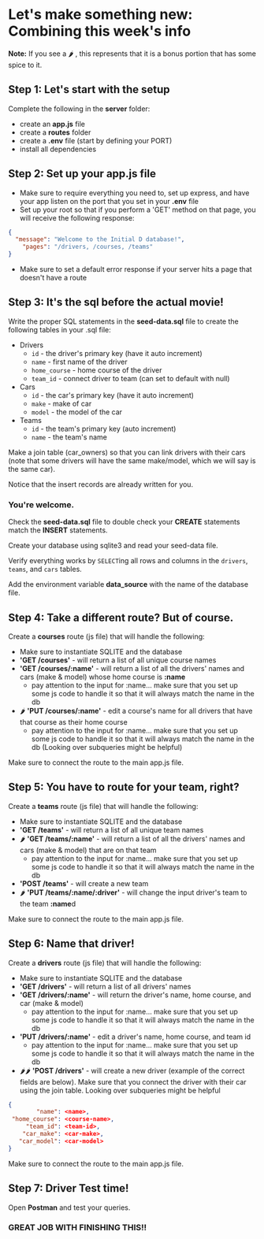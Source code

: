 # Let's make something new: Combining this week's info

__Note:__ If you see a 🌶 , this represents that it is a bonus portion that has some spice to it.

## Step 1: Let's start with the setup

Complete the following in the __server__ folder:
* create an __app.js__ file
* create a __routes__ folder
* create a __.env__ file (start by defining your PORT)
* install all dependencies

## Step 2: Set up your __app.js__ file
* Make sure to require everything you need to, set up express, and have your app listen on the port that you set in your __.env__ file
* Set up your root so that if you perform a 'GET' method on that page, you will receive the following response:

```json
{
  "message": "Welcome to the Initial D database!",
    "pages": "/drivers, /courses, /teams"
}
```
* Make sure to set a default error response if your server hits a page that doesn't have a route


## Step 3: It's the sql before the actual movie!

Write the proper SQL statements in the __seed-data.sql__ file to create the following tables in your .sql file:

- Drivers
    - `id` - the driver's primary key (have it auto increment)
    - `name` - first name of the driver
    - `home_course` - home course of the driver
    - `team_id` - connect driver to team (can set to default with null)
- Cars
    - `id` - the car's primary key (have it auto increment)
    - `make` - make of car
    - `model` - the model of the car
- Teams
    - `id` - the team's primary key (auto increment)
    - `name` - the team's name

Make a join table (car_owners) so that you can link drivers with their cars (note that some drivers will have the same make/model, which we will say is the same car).

Notice that the insert records are already written for you.
### __You're welcome.__

Check the __seed-data.sql__ file to double check your **CREATE** statements match the **INSERT** statements.

Create your database using sqlite3 and read your seed-data file.

Verify everything works by `SELECT`ing all rows and columns in the `drivers`, `teams`, and `cars` tables.

Add the environment variable __data_source__ with the name of the database file.

## Step 4: Take a different route? But of __course__.

Create a __courses__ route (js file) that will handle the following:
* Make sure to instantiate SQLITE and the database
* __'GET /courses'__ - will return a list of all unique course names
* __'GET /courses/:name'__ - will return a list of all the drivers' names and cars (make & model) whose home course is __:name__
    * pay attention to the input for :name... make sure that you set up some js code to handle it so that it will always match the name in the db
* 🌶  __'PUT /courses/:name'__ - edit a course's name for all drivers that have that course as their home course
    * pay attention to the input for :name... make sure that you set up some js code to handle it so that it will always match the name in the db (Looking over subqueries might be helpful)

Make sure to connect the route to the main app.js file.

## Step 5: You have to route for your team, right?

Create a __teams__ route (js file) that will handle the following:
* Make sure to instantiate SQLITE and the database
* __'GET /teams'__ - will return a list of all unique team names
* 🌶 __'GET /teams/:name'__ - will return a list of all the drivers' names and cars (make & model) that are on that team
    * pay attention to the input for :name... make sure that you set up some js code to handle it so that it will always match the name in the db
* __'POST /teams'__ - will create a new team
* 🌶 __'PUT /teams/:name/:driver'__ - will change the input driver's team to the team **:name**d

Make sure to connect the route to the main app.js file.

## Step 6: Name that driver!

Create a __drivers__ route (js file) that will handle the following:
* Make sure to instantiate SQLITE and the database
* __'GET /drivers'__ - will return a list of all drivers' names
* __'GET /drivers/:name'__ - will return the driver's name, home course, and car (make & model)
    * pay attention to the input for :name... make sure that you set up some js code to handle it so that it will always match the name in the db
* __'PUT /drivers/:name'__ - edit a driver's name, home course, and team id
    * pay attention to the input for :name... make sure that you set up some js code to handle it so that it will always match the name in the db
* 🌶🌶 __'POST /drivers'__ - will create a new driver (example of the correct fields are below). Make sure that you connect the driver with their car using the join table. Looking over subqueries might be helpful

```json
{
        "name": <name>,
 "home_course": <course-name>,
     "team_id": <team-id>,
    "car_make": <car-make>,
   "car_model": <car-model>
}
```

Make sure to connect the route to the main app.js file.

## Step 7: Driver Test time!

Open **Postman** and test your queries.

### **GREAT JOB WITH FINISHING THIS!!**
